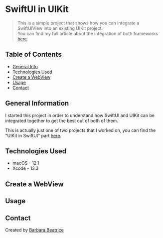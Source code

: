 # SwiftUI in UIKit
> This is a simple project that shows how you can integrate a SwiftUIView into an existing UIKit project.  
> You can find my full article about the integration of both frameworks [here](https://medium.com/@barbarabeatrice95/swiftui-or-uikit-did-you-mean-swiftuikit-6eeb115c5e59).

## Table of Contents
* [General Info](#general-information)
* [Technologies Used](#technologies-used)
* [Create a WebView](#create-a-webview)
* [Usage](#usage)
* [Contact](#contact)

## General Information
I started this project in order to understand how SwiftUI and UIKit can be integrated together to get the best out of both of them. 

This is actually just one of two projects that I worked on, you can find the "UIKit in SwiftUI" part [here](https://github.com/BarbaraBeatrice/UIKit-in-SwiftUI/blob/main/README.md).

## Technologies Used
- macOS - 12.1
- Xcode - 13.3

## Create a WebView



## Usage


## Contact
Created by [Barbara Beatrice](https://github.com/BarbaraBeatrice)

